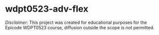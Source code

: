 ﻿# wdpt0523-adv-flex

*Disclaimer:* This project was created for educational purposes for the Epicode WDPT0523 course, diffusion outside the scope is not permitted.